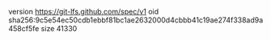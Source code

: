 version https://git-lfs.github.com/spec/v1
oid sha256:9c5e54ec50cdb1ebbf81bc1ae2632000d4cbbb41c19ae274f338ad9a458cf5fe
size 41330
